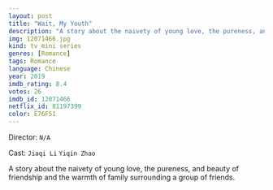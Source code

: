 ```yaml
---
layout: post
title: "Wait, My Youth"
description: "A story about the naivety of young love, the pureness, and beauty of friendship and the warmth of family surrounding a group of friends..."
img: 12071466.jpg
kind: tv mini series
genres: [Romance]
tags: Romance 
language: Chinese
year: 2019
imdb_rating: 8.4
votes: 26
imdb_id: 12071466
netflix_id: 81197399
color: E76F51
---
```

Director: `N/A`  

Cast: `Jiaqi Li` `Yiqin Zhao` 

A story about the naivety of young love, the pureness, and beauty of friendship and the warmth of family surrounding a group of friends.